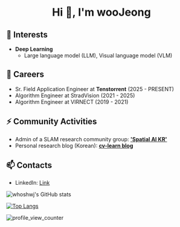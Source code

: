 <h1 align="center">Hi 👋, I'm wooJeong</h1>

## 🌱 Interests
- **Deep Learning**
  - Large language model (LLM), Visual language model (VLM)  

## 🔭 Careers
- Sr. Field Application Engineer at **Tenstorrent** (2025 - PRESENT)
- Algorithm Engineer at StradVision (2021 - 2025)
- Algorithm Engineer at VIRNECT (2019 - 2021)

## ⚡ Community Activities
- Admin of a SLAM research community group: [**'Spatial AI KR'**](https://open.kakao.com/o/g8T5kxLb)
- Personal research blog (Korean): [**cv-learn blog**](https://www.cv-learn.com)

## 📫 Contacts
- LinkedIn: [Link](https://www.linkedin.com/in/woojeong-hong-2b1598181)

![whoshwj's GitHub stats](https://github-readme-stats.vercel.app/api?username=whoshwj&count_private=true&show_icons=true)

[![Top Langs](https://github-readme-stats.vercel.app/api/top-langs/?username=whoshwj&exclude_repo=whoshwj.github.io,whoshwj.github.io-legacyblog_source,changh95,&layout=compact)](https://github.com/anuraghazra/github-readme-stats)

![profile_view_counter](https://komarev.com/ghpvc/?username=whoshwj)
